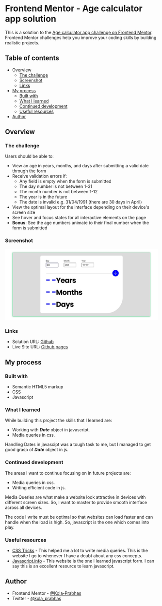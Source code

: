 # Frontend Mentor - Age calculator app solution

This is a solution to the [Age calculator app challenge on Frontend Mentor](https://www.frontendmentor.io/challenges/age-calculator-app-dF9DFFpj-Q). Frontend Mentor challenges help you improve your coding skills by building realistic projects. 

## Table of contents

- [Overview](#overview)
  - [The challenge](#the-challenge)
  - [Screenshot](#screenshot)
  - [Links](#links)
- [My process](#my-process)
  - [Built with](#built-with)
  - [What I learned](#what-i-learned)
  - [Continued development](#continued-development)
  - [Useful resources](#useful-resources)
- [Author](#author)



## Overview

### The challenge

Users should be able to:

- View an age in years, months, and days after submitting a valid date through the form
- Receive validation errors if:
  - Any field is empty when the form is submitted
  - The day number is not between 1-31
  - The month number is not between 1-12
  - The year is in the future
  - The date is invalid e.g. 31/04/1991 (there are 30 days in April)
- View the optimal layout for the interface depending on their device's screen size
- See hover and focus states for all interactive elements on the page
- **Bonus**: See the age numbers animate to their final number when the form is submitted

### Screenshot

![](./assets/images/screenshot.jpg)

### Links

- Solution URL: [Github](https://github.com/Kola-Prabhas/age-calculator-app)
- Live Site URL: [Github pages](https://kola-prabhas.github.io/age-calculator-app/)

## My process

### Built with

- Semantic HTML5 markup
- CSS 
- Javascript



### What I learned

While building this project the skills that I learned are:

- Working with ***Date*** object in javascript.
- Media queries in css.

Handling Dates in javascipt was a tough task to me, but I managed to get good grasp of ***Date*** object in js.


### Continued development

The areas I want to continue focusing on in  future projects are:

- Media queries in css.
- Writing efficient code in js.

Media Queries are what make a website look attractive in devices with different screen sizes. So, I want to master to provide smooth interface across all devices.

The code I write must be optimal so that websites can load faster and can handle when the load is high. So, javascript is the one which comes into play.

### Useful resources

- [CSS Tricks](https://www.css-tricks.com) - This helped me a lot to write media queries. This is the website I go to whenever I have a doubt about any css concepts.
- [Javascript.info](https://www.javascript.info) - This website is the one I learned javascript form. I can say this is an excellent resource to learn javascript.

## Author

- Frontend Mentor - [@Kola-Prabhas](https://www.frontendmentor.io/profile/Kola-Prabhas)
- Twitter - [@kola_prabhas](https://www.twitter.com/kola_prabhas)


